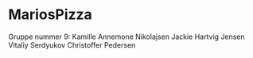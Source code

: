 # MariosPizza
Gruppe nummer 9: 
Kamille Annemone Nikolajsen
Jackie Hartvig Jensen
Vitaliy Serdyukov
Christoffer Pedersen

